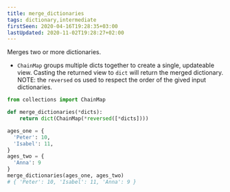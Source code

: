 ```yaml
---
title: merge_dictionaries
tags: dictionary,intermediate
firstSeen: 2020-04-16T19:28:35+03:00
lastUpdated: 2020-11-02T19:28:27+02:00
---
```


Merges two or more dictionaries.

- `ChainMap` groups multiple dicts together to create a single, updateable view. Casting the returned view to `dict` will return the merged dictionary. NOTE: the `reversed` os used to respect the order of the gived input dictionaries.

```py
from collections import ChainMap

def merge_dictionaries(*dicts):
    return dict(ChainMap(*reversed([*dicts])))
```

```py
ages_one = {
  'Peter': 10,
  'Isabel': 11,
}
ages_two = {
  'Anna': 9
}
merge_dictionaries(ages_one, ages_two)
# { 'Peter': 10, 'Isabel': 11, 'Anna': 9 }
```
